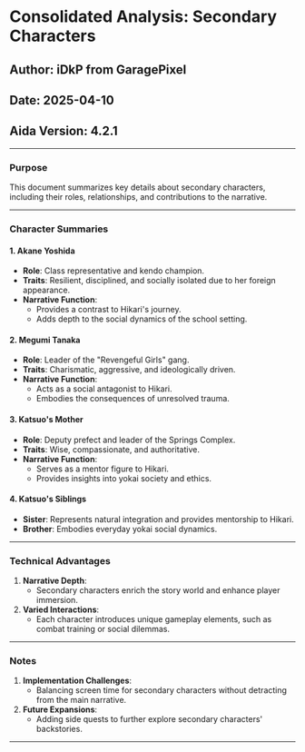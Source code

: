 # Consolidated Analysis: Secondary Characters

## Author: iDkP from GaragePixel
## Date: 2025-04-10
## Aida Version: 4.2.1

---

### Purpose
This document summarizes key details about secondary characters, including their roles, relationships, and contributions to the narrative.

---

### Character Summaries

#### **1. Akane Yoshida**
- **Role**: Class representative and kendo champion.
- **Traits**: Resilient, disciplined, and socially isolated due to her foreign appearance.
- **Narrative Function**:
  - Provides a contrast to Hikari's journey.
  - Adds depth to the social dynamics of the school setting.

#### **2. Megumi Tanaka**
- **Role**: Leader of the "Revengeful Girls" gang.
- **Traits**: Charismatic, aggressive, and ideologically driven.
- **Narrative Function**:
  - Acts as a social antagonist to Hikari.
  - Embodies the consequences of unresolved trauma.

#### **3. Katsuo's Mother**
- **Role**: Deputy prefect and leader of the Springs Complex.
- **Traits**: Wise, compassionate, and authoritative.
- **Narrative Function**:
  - Serves as a mentor figure to Hikari.
  - Provides insights into yokai society and ethics.

#### **4. Katsuo's Siblings**
- **Sister**: Represents natural integration and provides mentorship to Hikari.
- **Brother**: Embodies everyday yokai social dynamics.

---

### Technical Advantages
1. **Narrative Depth**:
   - Secondary characters enrich the story world and enhance player immersion.
2. **Varied Interactions**:
   - Each character introduces unique gameplay elements, such as combat training or social dilemmas.

---

### Notes
1. **Implementation Challenges**:
   - Balancing screen time for secondary characters without detracting from the main narrative.
2. **Future Expansions**:
   - Adding side quests to further explore secondary characters' backstories.

---
